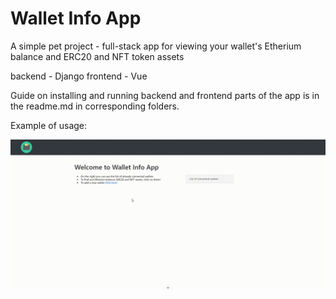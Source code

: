 # Wallet Info App

A simple pet project - full-stack app for viewing your wallet's Etherium balance and ERC20 and NFT token assets

backend - Django
frontend - Vue

Guide on installing and running backend and frontend parts of the app is in 
the readme.md in corresponding folders.

Example of usage:

![example of usage](./wallet_info_app.gif)
